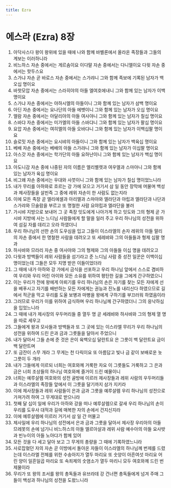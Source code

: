 ```yaml
---
title: Ezra
---
```


# 에스라 (Ezra) 8장
1. 아닥사스다 왕이 왕위에 있을 때에 나와 함께 바벨론에서 올라온 족장들과 그들의 계보는 이러하니라
1. 비느하스 자손 중에서는 게르솜이요 이다말 자손 중에서는 다니엘이요 다윗 자손 중에서는 핫두스요
1. 스가냐 자손 곧 바로스 자손 중에서는 스가랴니 그와 함께 족보에 기록된 남자가 백오십 명이요
1. 바핫모압 자손 중에서는 스라히야의 아들 엘여호에내니 그와 함께 있는 남자가 이백 명이요
1. 스가냐 자손 중에서는 야하시엘의 아들이니 그와 함께 있는 남자가 삼백 명이요
1. 아딘 자손 중에서는 요나단의 아들 에벳이니 그와 함께 있는 남자가 오십 명이요
1. 엘람 자손 중에서는 아달리야의 아들 여사야니 그와 함께 있는 남자가 칠십 명이요
1. 스바댜 자손 중에서는 미가엘의 아들 스바댜니 그와 함께 있는 남자가 팔십 명이요
1. 요압 자손 중에서는 여히엘의 아들 오바댜니 그와 함께 있는 남자가 이백십팔 명이요
1. 슬로밋 자손 중에서는 요시뱌의 아들이니 그와 함께 있는 남자가 백육십 명이요
1. 베배 자손 중에서는 베배의 아들 스가랴니 그와 함께 있는 남자가 이십팔 명이요
1. 아스갓 자손 중에서는 학가단의 아들 요하난이니 그와 함께 있는 남자가 백십 명이요
1. 아도니감 자손 중에 나중된 자의 이름은 엘리벨렛과 여우엘과 스마야니 그와 함께 있는 남자가 육십 명이요
1. 비그왜 자손 중에서는 우대와 사붓이니 그와 함께 있는 남자가 칠십 명이었느니라
1. 내가 무리를 아하와로 흐르는 강 가에 모으고 거기서 삼 일 동안 장막에 머물며 백성과 제사장들을 살핀즉 그 중에 레위 자손이 한 사람도 없는지라
1. 이에 모든 족장 곧 엘리에셀과 아리엘과 스마야와 엘라단과 야립과 엘라단과 나단과 스가랴와 므술람을 부르고 또 명철한 사람 요야립과 엘라단을 불러
1. 가시뱌 지방으로 보내어 그 곳 족장 잇도에게 나아가게 하고 잇도와 그의 형제 곧 가시뱌 지방에 사는 느디님 사람들에게 할 말을 일러 주고 우리 하나님의 성전을 위하여 섬길 자를 데리고 오라 하였더니
1. 우리 하나님의 선한 손의 도우심을 입고 그들이 이스라엘의 손자 레위의 아들 말리의 자손 중에서 한 명철한 사람을 데려오고 또 세레뱌와 그의 아들들과 형제 십팔 명과
1. 하사뱌와 므라리 자손 중 여사야와 그의 형제와 그의 아들들 이십 명을 데려오고
1. 다윗과 방백들이 레위 사람들을 섬기라고 준 느디님 사람 중 성전 일꾼은 이백이십 명이었는데 그들은 모두 지명 받은 이들이었더라
1. 그 때에 내가 아하와 강 가에서 금식을 선포하고 우리 하나님 앞에서 스스로 겸비하여 우리와 우리 어린 아이와 모든 소유를 위하여 평탄한 길을 그에게 간구하였으니
1. 이는 우리가 전에 왕에게 아뢰기를 우리 하나님의 손은 자기를 찾는 모든 자에게 선을 베푸시고 자기를 배반하는 모든 자에게는 권능과 진노를 내리신다 하였으므로 길에서 적군을 막고 우리를 도울 보병과 마병을 왕에게 구하기를 부끄러워 하였음이라
1. 그러므로 우리가 이를 위하여 금식하며 우리 하나님께 간구하였더니 그의 응낙하심을 입었느니라
1. 그 때에 내가 제사장의 우두머리들 중 열두 명 곧 세레뱌와 하사뱌와 그의 형제 열 명을 따로 세우고
1. 그들에게 왕과 모사들과 방백들과 또 그 곳에 있는 이스라엘 무리가 우리 하나님의 성전을 위하여 드린 은과 금과 그릇들을 달아서 주었으니
1. 내가 달아서 그들 손에 준 것은 은이 육백오십 달란트요 은 그릇이 백 달란트요 금이 백 달란트며
1. 또 금잔이 스무 개라 그 무게는 천 다릭이요 또 아름답고 빛나 금 같이 보배로운 놋 그릇이 두 개라
1. 내가 그들에게 이르되 너희는 여호와께 거룩한 자요 이 그릇들도 거룩하고 그 은과 금은 너희 조상들의 하나님 여호와께 즐거이 드린 예물이니
1. 너희는 예루살렘 여호와의 성전 골방에 이르러 제사장들과 레위 사람의 우두머리들과 이스라엘의 족장들 앞에서 이 그릇을 달기까지 삼가 지키라
1. 이에 제사장들과 레위 사람들이 은과 금과 그릇을 예루살렘 우리 하나님의 성전으로 가져가려 하여 그 무게대로 받으니라
1. 첫째 달 십이 일에 우리가 아하와 강을 떠나 예루살렘으로 갈새 우리 하나님의 손이 우리를 도우사 대적과 길에 매복한 자의 손에서 건지신지라
1. 이에 예루살렘에 이르러 거기서 삼 일 간 머물고
1. 제사일에 우리 하나님의 성전에서 은과 금과 그릇을 달아서 제사장 우리아의 아들 므레못의 손에 넘기니 비느하스의 아들 엘르아살과 레위 사람 예수아의 아들 요사밧과 빈누이의 아들 노아댜가 함께 있어
1. 모든 것을 다 세고 달아 보고 그 무게의 총량을 그 때에 기록하였느니라
1. 사로잡혔던 자의 자손 곧 이방에서 돌아온 자들이 이스라엘의 하나님께 번제를 드렸는데 이스라엘 전체를 위한 수송아지가 열두 마리요 또 숫양이 아흔여섯 마리요 어린 양이 일흔일곱 마리요 또 속죄제의 숫염소가 열두 마리니 모두 여호와께 드린 번제물이라
1. 무리가 또 왕의 조서를 왕의 총독들과 유브라데 강 건너편 총독들에게 넘겨 주매 그들이 백성과 하나님의 성전을 도왔느니라